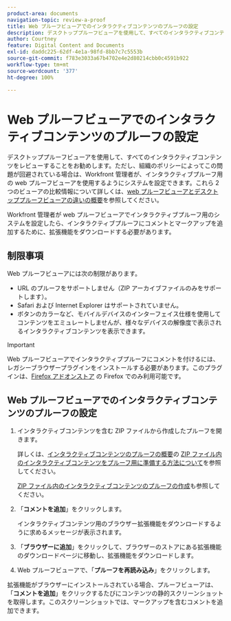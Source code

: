 ```yaml
---
product-area: documents
navigation-topic: review-a-proof
title: Web プルーフビューアでのインタラクティブコンテンツのプルーフの設定
description: デスクトッププルーフビューアを使用して、すべてのインタラクティブコンテンツをレビューすることをお勧めします。ただし、組織のポリシーによってこの問題が回避されている場合は、Workfront 管理者が、インタラクティブプルーフ用の web プルーフビューアを使用するようにシステムを設定できます。この 2 つのビューアの比較情報について詳しくは、web プルーフビューアとデスクトッププルーフビューアの違いの概要を参照してください。
author: Courtney
feature: Digital Content and Documents
exl-id: daddc225-62df-4e1a-98fd-8bb7c7c5553b
source-git-commit: f783e3033a67b4702e4e2d80214cbb0c4591b922
workflow-type: tm+mt
source-wordcount: '377'
ht-degree: 100%

---
```


# Web プルーフビューアでのインタラクティブコンテンツのプルーフの設定

デスクトッププルーフビューアを使用して、すべてのインタラクティブコンテンツをレビューすることをお勧めします。ただし、組織のポリシーによってこの問題が回避されている場合は、Workfront 管理者が、インタラクティブプルーフ用の web プルーフビューアを使用するようにシステムを設定できます。これら 2 つのビューアの比較情報について詳しくは、[web プルーフビューアとデスクトッププルーフビューアの違いの概要](../../../../review-and-approve-work/proofing/proofing-overview/understand-differences-between-web-viewer.md)を参照してください。

Workfront 管理者が web プルーフビューアでインタラクティブプルーフ用のシステムを設定したら、インタラクティブプルーフにコメントとマークアップを追加するために、拡張機能をダウンロードする必要があります。

## 制限事項

Web プルーフビューアには次の制限があります。

* URL のプルーフをサポートしません（ZIP アーカイブファイルのみをサポートします）。
* Safari および Internet Explorer はサポートされていません。
* ボタンのカラーなど、モバイルデバイスのインターフェイス仕様を使用してコンテンツをエミュレートしませんが、様々なデバイスの解像度で表示されるインタラクティブコンテンツを表示できます。

>[!IMPORTANT]
>
>Web プルーフビューアでインタラクティブプルーフにコメントを付けるには、レガシーブラウザープラグインをインストールする必要があります。このプラグインは、[Firefox アドオンストア](https://addons.mozilla.org/ja-JP/firefox/addon/proofhq-rich-media-review/) の Firefox でのみ利用可能です。

## Web プルーフビューアでのインタラクティブコンテンツのプルーフの設定

1. インタラクティブコンテンツを含む ZIP ファイルから作成したプルーフを開きます。

   詳しくは、[インタラクティブコンテンツのプルーフの概要](../../../../review-and-approve-work/proofing/proofing-overview/interactive-content-proofs.md)の [ZIP ファイル内のインタラクティブコンテンツをプルーフ用に準備する方法について](../../../../review-and-approve-work/proofing/proofing-overview/interactive-content-proofs.md#howtoprepareaninteractiveziparchive)を参照してください。

   [ZIP ファイル内のインタラクティブコンテンツのプルーフの作成](../../../../review-and-approve-work/proofing/creating-proofs-within-workfront/generate-proof-interactive-content.md)も参照してください。

1. 「**コメントを追加**」をクリックします。

   インタラクティブコンテンツ用のブラウザー拡張機能をダウンロードするように求めるメッセージが表示されます。

1. 「**ブラウザーに追加**」をクリックして、ブラウザーのストアにある拡張機能のダウンロードページに移動し、拡張機能をダウンロードします。
1. Web プルーフビューアで、「**プルーフを再読み込み**」をクリックします。

拡張機能がブラウザーにインストールされている場合、プルーフビューアは、「**コメントを追加**」をクリックするたびにコンテンツの静的スクリーンショットを取得します。このスクリーンショットでは、マークアップを含むコメントを追加できます。

 

